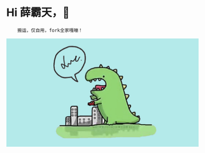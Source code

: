 # Hi 薛霸天，🐝

        搬运，仅自用，fork全家嘎嘣！
![image](https://raw.githubusercontent.com/SitBaTin/QuantumultX/master/icon/AAADC0BD-4311-4F1B-8EFF-EE34AB1F8F91.jpeg)
